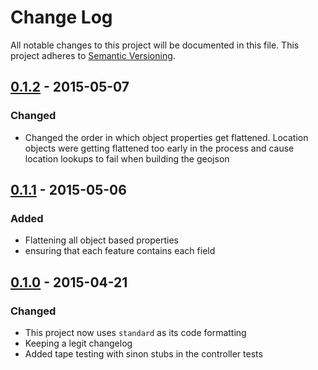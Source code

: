 # Change Log
All notable changes to this project will be documented in this file.
This project adheres to [Semantic Versioning](http://semver.org/).

## [0.1.2] - 2015-05-07
### Changed
* Changed the order in which object properties get flattened. Location objects were getting flattened too early in the process and cause location lookups to fail when building the geojson

## [0.1.1] - 2015-05-06
### Added 
* Flattening all object based properties
* ensuring that each feature contains each field  

## [0.1.0] - 2015-04-21
### Changed
* This project now uses `standard` as its code formatting
* Keeping a legit changelog
* Added tape testing with sinon stubs in the controller tests

[0.1.2]: https://github.com/Esri/koop/releases/compare/v0.1.1...v0.1.2
[0.1.1]: https://github.com/Esri/koop/releases/compare/v0.1.0...v0.1.1
[0.1.0]: https://github.com/Esri/koop/releases/tag/v0.1.0
